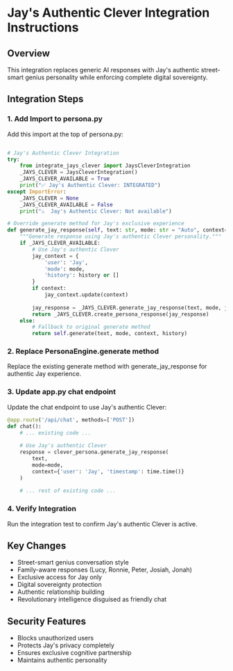 # Jay's Authentic Clever Integration Instructions

## Overview
This integration replaces generic AI responses with Jay's authentic street-smart genius personality while enforcing complete digital sovereignty.

## Integration Steps

### 1. Add Import to persona.py
Add this import at the top of persona.py:
```python

# Jay's Authentic Clever Integration
try:
    from integrate_jays_clever import JaysCleverIntegration
    _JAYS_CLEVER = JaysCleverIntegration()
    _JAYS_CLEVER_AVAILABLE = True
    print("✅ Jay's Authentic Clever: INTEGRATED")
except ImportError:
    _JAYS_CLEVER = None
    _JAYS_CLEVER_AVAILABLE = False
    print("⚠️  Jay's Authentic Clever: Not available")

# Override generate method for Jay's exclusive experience
def generate_jay_response(self, text: str, mode: str = "Auto", context=None, history=None):
    """Generate response using Jay's authentic Clever personality."""
    if _JAYS_CLEVER_AVAILABLE:
        # Use Jay's authentic Clever
        jay_context = {
            'user': 'Jay',
            'mode': mode,
            'history': history or []
        }
        if context:
            jay_context.update(context)
            
        jay_response = _JAYS_CLEVER.generate_jay_response(text, mode, jay_context)
        return _JAYS_CLEVER.create_persona_response(jay_response)
    else:
        # Fallback to original generate method
        return self.generate(text, mode, context, history)

```

### 2. Replace PersonaEngine.generate method
Replace the existing generate method with generate_jay_response for authentic Jay experience.

### 3. Update app.py chat endpoint
Update the chat endpoint to use Jay's authentic Clever:
```python
@app.route('/api/chat', methods=['POST'])
def chat():
    # ... existing code ...
    
    # Use Jay's authentic Clever
    response = clever_persona.generate_jay_response(
        text, 
        mode=mode,
        context={'user': 'Jay', 'timestamp': time.time()}
    )
    
    # ... rest of existing code ...
```

### 4. Verify Integration
Run the integration test to confirm Jay's authentic Clever is active.

## Key Changes
- Street-smart genius conversation style
- Family-aware responses (Lucy, Ronnie, Peter, Josiah, Jonah)
- Exclusive access for Jay only
- Digital sovereignty protection
- Authentic relationship building
- Revolutionary intelligence disguised as friendly chat

## Security Features
- Blocks unauthorized users
- Protects Jay's privacy completely
- Ensures exclusive cognitive partnership
- Maintains authentic personality
